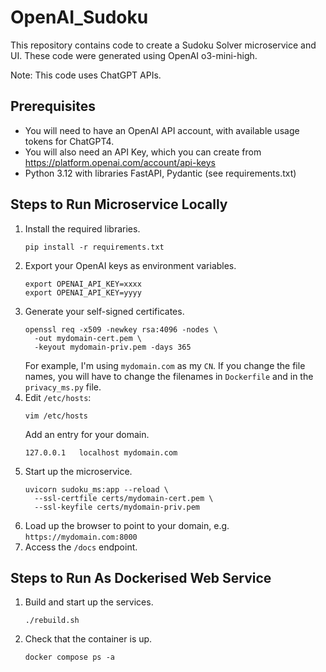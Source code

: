# OpenAI_Sudoku

This repository contains code to create a Sudoku Solver microservice and UI.
These code were generated using OpenAI o3-mini-high.

Note: This code uses ChatGPT APIs.

## Prerequisites

* You will need to have an OpenAI API account, with available usage tokens for ChatGPT4.
* You will also need an API Key, which you can create from https://platform.openai.com/account/api-keys
* Python 3.12 with libraries FastAPI, Pydantic (see requirements.txt)

## Steps to Run Microservice Locally

1. Install the required libraries.
   ```
   pip install -r requirements.txt
   ```
2. Export your OpenAI keys as environment variables.
   ```
   export OPENAI_API_KEY=xxxx
   export OPENAI_API_KEY=yyyy
   ``` 
3. Generate your self-signed certificates.
   ```
   openssl req -x509 -newkey rsa:4096 -nodes \
     -out mydomain-cert.pem \
     -keyout mydomain-priv.pem -days 365
   ```
   For example, I'm using `mydomain.com` as my `CN`.
   If you change the file names, you will have to change the filenames in `Dockerfile` and in the `privacy_ms.py` file.
4. Edit `/etc/hosts`:
   ```
   vim /etc/hosts
   ```
   Add an entry for your domain.
   ```
   127.0.0.1   localhost mydomain.com
   ```
5. Start up the microservice.
   ```
   uvicorn sudoku_ms:app --reload \
     --ssl-certfile certs/mydomain-cert.pem \
     --ssl-keyfile certs/mydomain-priv.pem 
   ```
6. Load up the browser to point to your domain, e.g. `https://mydomain.com:8000`
7. Access the `/docs` endpoint.


## Steps to Run As Dockerised Web Service

1. Build and start up the services.
   ```
   ./rebuild.sh 
   ```
2. Check that the container is up.
   ```
   docker compose ps -a
   ```